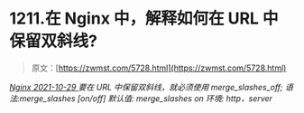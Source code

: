 <!--yml
category: 未分类
date: 0001-01-01 00:00:00
--->

# 1211.在 Nginx 中，解释如何在 URL 中保留双斜线?

> 原文：[https://zwmst.com/5728.html](https://zwmst.com/5728.html)

   [ *Nginx* ](https://zwmst.com/nginx)*[ <time datetime="2021-10-30T05:18:33+08:00"> 2021-10-29 </time> ](https://zwmst.com/5728.html)  要在 URL 中保留双斜线，就必须使用 merge_slashes_off;
语法:merge_slashes [on/off]
默认值: merge_slashes on
环境: http，server*